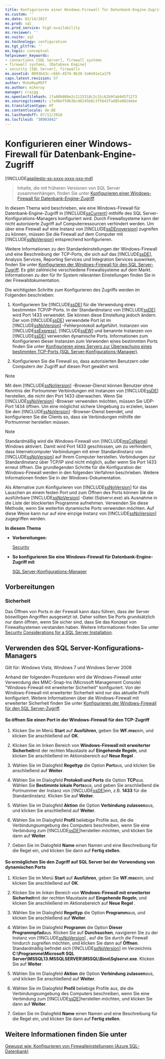 ```yaml
---
title: Konfigurieren einer Windows-Firewall für Datenbank-Engine-Zugriff | Microsoft-Dokumentation
ms.custom: ''
ms.date: 03/14/2017
ms.prod: sql
ms.prod_service: high-availability
ms.reviewer: ''
ms.suite: sql
ms.technology: configuration
ms.tgt_pltfrm: ''
ms.topic: conceptual
helpviewer_keywords:
- connections [SQL Server], firewall systems
- firewall systems, [Database Engine]
- security [SQL Server], firewalls
ms.assetid: 0093b43c-c6b5-4574-9b30-3a0e91e1a1f9
caps.latest.revision: 57
author: MikeRayMSFT
ms.author: mikeray
manager: craigg
ms.openlocfilehash: 1fa88b008e2c2115318c2c31c62b9fab94571273
ms.sourcegitcommit: c7a98ef59b3bc46245b8c3f5643fad85a082debe
ms.translationtype: HT
ms.contentlocale: de-DE
ms.lasthandoff: 07/12/2018
ms.locfileid: "38983842"
---
```

# <a name="configure-a-windows-firewall-for-database-engine-access"></a>Konfigurieren einer Windows-Firewall für Datenbank-Engine-Zugriff
[!INCLUDE[appliesto-ss-xxxx-xxxx-xxx-md](../../includes/appliesto-ss-xxxx-xxxx-xxx-md.md)]
 > Inhalte, die mit früheren Versionen von SQL Server zusammenhängen, finden Sie unter [Konfigurieren einer Windows-Firewall für Datenbank-Engine-Zugriff](https://msdn.microsoft.com/library/ms175043(SQL.120).aspx).


  In diesem Thema wird beschrieben, wie eine Windows-Firewall für Datenbank-Engine-Zugriff in [!INCLUDE[ssCurrent](../../includes/sscurrent-md.md)] mithilfe des SQL Server-Konfigurations-Managers konfiguriert wird. Durch Firewallsysteme kann der nicht autorisierte Zugriff auf Computerressourcen verhindert werden. Um über eine Firewall auf eine Instanz von [!INCLUDE[ssDEnoversion](../../includes/ssdenoversion-md.md)] zugreifen zu können, müssen Sie die Firewall auf dem Computer mit [!INCLUDE[ssNoVersion](../../includes/ssnoversion-md.md)] entsprechend konfigurieren.  
  
 Weitere Informationen zu den Standardeinstellungen der Windows-Firewall und eine Beschreibung der TCP-Ports, die sich auf das [!INCLUDE[ssDE](../../includes/ssde-md.md)], Analysis Services, Reporting Services und Integration Services auswirken, finden Sie unter [Konfigurieren der Windows-Firewall für den SQL Server-Zugriff](../../sql-server/install/configure-the-windows-firewall-to-allow-sql-server-access.md). Es gibt zahlreiche verschiedene Firewallsysteme auf dem Markt. Informationen zu den für Ihr System relevanten Einstellungen finden Sie in der Firewalldokumentation.  
  
 Die wichtigsten Schritte zum Konfigurieren des Zugriffs werden im Folgenden beschrieben:  
  
1.  Konfigurieren Sie [!INCLUDE[ssDE](../../includes/ssde-md.md)] für die Verwendung eines bestimmten TCP/IP-Ports. In der Standardinstanz von [!INCLUDE[ssDE](../../includes/ssde-md.md)] wird Port 1433 verwendet. Sie können diese Einstellung jedoch ändern. Der vom [!INCLUDE[ssDE](../../includes/ssde-md.md)] verwendete Port ist im [!INCLUDE[ssNoVersion](../../includes/ssnoversion-md.md)] -Fehlerprotokoll aufgeführt. Instanzen von [!INCLUDE[ssExpress](../../includes/ssexpress-md.md)], [!INCLUDE[ssEW](../../includes/ssew-md.md)] und benannte Instanzen von [!INCLUDE[ssDE](../../includes/ssde-md.md)] verwenden dynamische Ports. Informationen zum Konfigurieren dieser Instanzen zum Verwenden eines bestimmten Ports finden Sie unter [Konfigurieren eines Servers zur Überwachung eines bestimmten TCP-Ports &#40;SQL Server-Konfigurations-Manager&#41;](../../database-engine/configure-windows/configure-a-server-to-listen-on-a-specific-tcp-port.md).  
  
2.  Konfigurieren Sie die Firewall so, dass autorisierten Benutzern oder Computern der Zugriff auf diesen Port gewährt wird.  
  
> [!NOTE]  
>  Mit dem [!INCLUDE[ssNoVersion](../../includes/ssnoversion-md.md)] -Browser-Dienst können Benutzer ohne Kenntnis der Portnummer Verbindungen mit Instanzen von [!INCLUDE[ssDE](../../includes/ssde-md.md)] herstellen, die nicht den Port 1433 überwachen. Wenn Sie [!INCLUDE[ssNoVersion](../../includes/ssnoversion-md.md)] -Browser verwenden möchten, müssen Sie UDP-Port 1434 öffnen. Um eine möglichst sichere Umgebung zu erzielen, lassen Sie den [!INCLUDE[ssNoVersion](../../includes/ssnoversion-md.md)] -Browser-Dienst beendet, und konfigurieren Sie die Clients so, dass sie Verbindungen mithilfe der Portnummer herstellen müssen.  
  
> [!NOTE]  
>  Standardmäßig wird die Windows-Firewall von [!INCLUDE[msCoName](../../includes/msconame-md.md)] Windows aktiviert. Damit wird Port 1433 geschlossen, um zu verhindern, dass Internetcomputer Verbindungen mit einer Standardinstanz von [!INCLUDE[ssNoVersion](../../includes/ssnoversion-md.md)] auf Ihrem Computer herstellen. Verbindungen zur Standardinstanz über TCP/IP sind nicht möglich, außer wenn Sie Port 1433 erneut öffnen. Die grundlegenden Schritte für die Konfiguration der Windows-Firewall werden in den folgenden Verfahren beschrieben. Weitere Informationen finden Sie in der Windows-Dokumentation.  
  
 Als Alternative zum Konfigurieren von [!INCLUDE[ssNoVersion](../../includes/ssnoversion-md.md)] für das Lauschen an einem festen Port und zum Öffnen des Ports können Sie die ausführbare [!INCLUDE[ssNoVersion](../../includes/ssnoversion-md.md)] -Datei (Sqlservr.exe) als Ausnahme in die Liste der blockierten Programme aufnehmen. Verwenden Sie diese Methode, wenn Sie weiterhin dynamische Ports verwenden möchten. Auf diese Weise kann nur auf eine einzige Instanz von [!INCLUDE[ssNoVersion](../../includes/ssnoversion-md.md)] zugegriffen werden.  
  
 **In diesem Thema**  
  
-   **Vorbereitungen:**  
  
     [Security](#Security)  
  
-   
  **So konfigurieren Sie eine Windows-Firewall für Datenbank-Engine-Zugriff mit**  
  
     [SQL Server-Konfigurations-Manager](#SSMSProcedure)  
  
## <a name="before-you-begin"></a>Vorbereitungen  
  
###  <a name="Security"></a> Sicherheit  
 Das Öffnen von Ports in der Firewall kann dazu führen, dass der Server böswilligen Angriffen ausgesetzt ist. Daher sollten Sie Ports grundsätzlich nur dann öffnen, wenn Sie sicher sind, dass Sie das Konzept von Firewallsystemen verstanden haben. Weitere Informationen finden Sie unter [Security Considerations for a SQL Server Installation](../../sql-server/install/security-considerations-for-a-sql-server-installation.md).  
  
##  <a name="SSMSProcedure"></a> Verwenden des SQL Server-Konfigurations-Managers  
 Gilt für: Windows Vista, Windows 7 und Windows Server 2008  
  
 Anhand der folgenden Prozeduren wird die Windows-Firewall unter Verwendung des MMC-Snap-Ins (Microsoft Management Console) "Windows-Firewall mit erweiterter Sicherheit" konfiguriert. Von der Windows-Firewall mit erweiterter Sicherheit wird nur das aktuelle Profil konfiguriert. Weitere Informationen über die Windows-Firewall mit erweiterter Sicherheit finden Sie unter [Konfigurieren der Windows-Firewall für den SQL Server-Zugriff](../../sql-server/install/configure-the-windows-firewall-to-allow-sql-server-access.md).  
  
#### <a name="to-open-a-port-in-the-windows-firewall-for-tcp-access"></a>So öffnen Sie einen Port in der Windows-Firewall für den TCP-Zugriff  
  
1.  Klicken Sie im Menü **Start** auf **Ausführen**, geben Sie **WF.msc**ein, und klicken Sie anschließend auf **OK**.  
  
2.  Klicken Sie im linken Bereich von **Windows-Firewall mit erweiterter Sicherheit**mit der rechten Maustaste auf **Eingehende Regeln**, und klicken Sie anschließend im Aktionsbereich auf **Neue Regel** .  
  
3.  Wählen Sie im Dialogfeld **Regeltyp** die Option **Port**aus, und klicken Sie anschließend auf **Weiter**.  
  
4.  Wählen Sie im Dialogfeld **Protokoll und Ports** die Option **TCP**aus. Wählen Sie **Bestimmte lokale Ports**aus, und geben Sie anschließend die Portnummer der Instanz von [!INCLUDE[ssDE](../../includes/ssde-md.md)]ein, z.B. **1433** für die Standardinstanz. Klicken Sie auf **Weiter**.  
  
5.  Wählen Sie im Dialogfeld **Aktion** die Option **Verbindung zulassen**aus, und klicken Sie anschließend auf **Weiter**.  
  
6.  Wählen Sie im Dialogfeld **Profil** beliebige Profile aus, die die Verbindungsumgebung des Computers beschreiben, wenn Sie eine Verbindung zum [!INCLUDE[ssDE](../../includes/ssde-md.md)]herstellen möchten, und klicken Sie dann auf **Weiter**.  
  
7.  Geben Sie im Dialogfeld **Name** einen Namen und eine Beschreibung für die Regel ein, und klicken Sie dann auf **Fertig stellen**.  
  
#### <a name="to-open-access-to-sql-server-when-using-dynamic-ports"></a>So ermöglichen Sie den Zugriff auf SQL Server bei der Verwendung von dynamischen Ports  
  
1.  Klicken Sie im Menü **Start** auf **Ausführen**, geben Sie **WF.msc**ein, und klicken Sie anschließend auf **OK**.  
  
2.  Klicken Sie im linken Bereich von **Windows-Firewall mit erweiterter Sicherheit**mit der rechten Maustaste auf **Eingehende Regeln**, und klicken Sie anschließend im Aktionsbereich auf **Neue Regel** .  
  
3.  Wählen Sie im Dialogfeld **Regeltyp** die Option **Programm**aus, und klicken Sie anschließend auf **Weiter**.  
  
4.  Wählen Sie im Dialogfeld **Programm** die Option **Dieser Programmpfad**aus. Klicken Sie auf **Durchsuchen**, navigieren Sie zu der Instanz von [!INCLUDE[ssNoVersion](../../includes/ssnoversion-md.md)] , auf die Sie durch die Firewall hindurch zugreifen möchten, und klicken Sie dann auf **Öffnen**. Standardmäßig befindet sich [!INCLUDE[ssNoVersion](../../includes/ssnoversion-md.md)] im Verzeichnis **C:\Programme\Microsoft SQL Server\MSSQL13.MSSQLSERVER\MSSQL\Binn\Sqlservr.exe**. Klicken Sie auf **Weiter**.  
  
5.  Wählen Sie im Dialogfeld **Aktion** die Option **Verbindung zulassen**aus, und klicken Sie anschließend auf **Weiter**.  
  
6.  Wählen Sie im Dialogfeld **Profil** beliebige Profile aus, die die Verbindungsumgebung des Computers beschreiben, wenn Sie eine Verbindung zum [!INCLUDE[ssDE](../../includes/ssde-md.md)]herstellen möchten, und klicken Sie dann auf **Weiter**.  
  
7.  Geben Sie im Dialogfeld **Name** einen Namen und eine Beschreibung für die Regel ein, und klicken Sie dann auf **Fertig stellen**.  
  
## <a name="see-also"></a>Weitere Informationen finden Sie unter  
 [Gewusst wie: Konfigurieren von Firewalleinstellungen (Azure SQL-Datenbank)](https://azure.microsoft.com/documentation/articles/sql-database-configure-firewall-settings/)  
  
  
